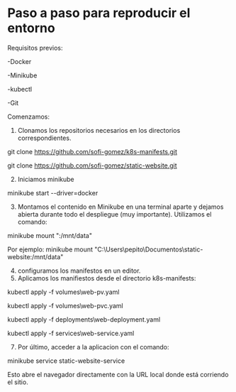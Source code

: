 # Paso a paso para reproducir el entorno
Requisitos previos:

-Docker

-Minikube

-kubectl

-Git

Comenzamos:
1. Clonamos los repositorios necesarios en los directorios correspondientes.
   
git clone https://github.com/sofi-gomez/k8s-manifests.git 

git clone https://github.com/sofi-gomez/static-website.git

2. Iniciamos minikube
   
minikube start --driver=docker

3. Montamos el contenido en Minikube en una terminal aparte y dejamos abierta durante todo el despliegue (muy importante). Utilizamos el comando:
   
minikube mount "<ruta-local-static-website>:/mnt/data"

Por ejemplo: minikube mount "C:\Users\pepito\Documentos\static-website:/mnt/data"

4. configuramos los manifestos en un editor.
5. Aplicamos los manifiestos desde el directorio k8s-manifests:
   
kubectl apply -f volumes\web-pv.yaml 

kubectl apply -f volumes\web-pvc.yaml 

kubectl apply -f deployments\web-deployment.yaml 

kubectl apply -f services\web-service.yaml


7. Por último, acceder a la aplicacion con el comando:
   
minikube service static-website-service

Esto abre el navegador directamente con la URL local donde está corriendo el sitio.

